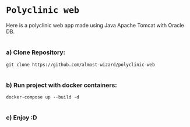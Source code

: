 # `Polyclinic web`

Here is a polyclinic web app made using Java Apache Tomcat with Oracle DB.
#
### a) Clone Repository:
    git clone https://github.com/almost-wizard/polyclinic-web
#
### b) Run project with docker containers:
    docker-compose up --build -d
#
### c) Enjoy :D
